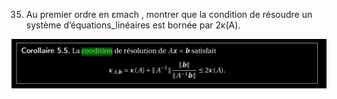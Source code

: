 35. Au premier ordre en εmach , montrer que la condition de résoudre un système d’équations_linéaires est bornée par 2κ(A).

![condition_résoudre_système_équations_linéaires](../images/condition_résoudre_système_équations_linéaires.png)
